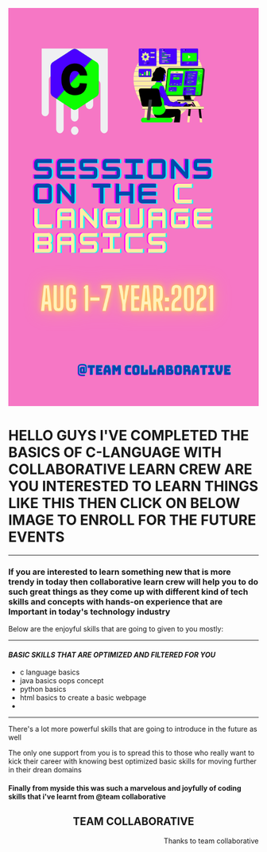<a href="https://vtu15511.wixsite.com/collaborativelearn"><img src="https://github.com/beginnertodesign/event-posters/blob/main/%40team%20collaborative.png" alt="poster" type="png" width="100%" height="800px"/></a>
# HELLO GUYS I'VE COMPLETED THE BASICS OF C-LANGUAGE WITH COLLABORATIVE LEARN CREW ARE YOU INTERESTED TO LEARN THINGS LIKE THIS THEN CLICK ON BELOW IMAGE TO ENROLL FOR THE FUTURE EVENTS
<hr>
<h3>If you are interested to learn something new that is more trendy in today then collaborative learn crew will help you to do such great things as they come up with different kind of tech skills and concepts with hands-on experience that are Important in today's technology industry </h3>
<p>Below are the enjoyful skills that are going to given to you mostly:</p>
<hr>
<h4><em>BASIC SKILLS THAT ARE OPTIMIZED AND FILTERED FOR YOU</em></h4> 
<ul>
  <li>c language basics</li>
  <li>java basics oops concept</li>
  <li>python basics</li>
  <li>html basics to create a basic webpage</li>
  <li></li>
</ul>
<hr>
<p>There's a lot more powerful skills that are going to introduce in the future as well</p>
</h3>The only one support from you is to spread this to those who really want to kick their career with knowing best optimized basic skills for moving further in their drean domains</h3>
<h4>Finally from myside this was such a marvelous and joyfully of coding skills that i've learnt from @team collaborative</h4>
<h2 align="center">TEAM COLLABORATIVE</h2>
<p align="right">Thanks to team collaborative</p>
 
